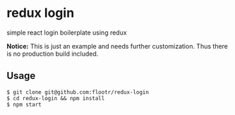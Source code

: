 # redux login

simple react login boilerplate using redux

__Notice:__ This is just an example and needs further customization. Thus there is no production build included.

## Usage

```
$ git clone git@github.com:flootr/redux-login
$ cd redux-login && npm install
$ npm start
```
